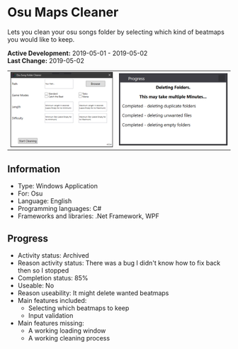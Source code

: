 # Osu Maps Cleaner
Lets you clean your osu songs folder by selecting which kind of beatmaps you would like to keep.

**Active Development:** 2019-05-01 - 2019-05-02<br>
**Last Change:** 2019-05-02<br>

| | |
| :---: | :---: |
| ![](/Screenshots/1-Main_Window.png) | ![](/Screenshots/2-Loading_Window.png) |

## Information
- Type: Windows Application
- For: Osu
- Language: English
- Programming languages: C#
- Frameworks and libraries: .Net Framework, WPF

## Progress
- Activity status: Archived
- Reason activity status: There was a bug I didn't know how to fix back then so I stopped
- Completion status: 85%
- Useable: No
- Reason useability: It might delete wanted beatmaps
- Main features included: 
   - Selecting which beatmaps to keep
   - Input validation
- Main features missing: 
   - A working loading window
   - A working cleaning process
 